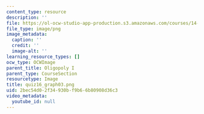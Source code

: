 ```yaml
---
content_type: resource
description: ''
file: https://ol-ocw-studio-app-production.s3.amazonaws.com/courses/14-01sc-principles-of-microeconomics-fall-2011/2bec54d02f34930bf9b66b80908d36c3_quiz16_graph03.png
file_type: image/png
image_metadata:
  caption: ''
  credit: ''
  image-alt: ''
learning_resource_types: []
ocw_type: OCWImage
parent_title: Oligopoly I
parent_type: CourseSection
resourcetype: Image
title: quiz16_graph03.png
uid: 2bec54d0-2f34-930b-f9b6-6b80908d36c3
video_metadata:
  youtube_id: null
---
```

